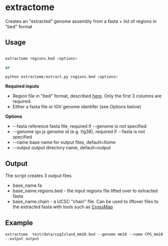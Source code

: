 # extractome

Creates an "extracted" genome assembly from a  fasta + list of regions in "bed" format

## Usage

```python

extractome regions.bed <options>

or

python extractome/extract.py regions.bed <options>

```

**Required inputs**

* Region file in "bed" format, described [here](https://genome.ucsc.edu/FAQ/FAQformat#format1).  Only the first 3 columns are required.
* Either a fasta file or IGV genome identifer (see Options below)

**Options**

* --fasta reference fasta file, required if --genome is not specified
* --genome igv.js genome id (e.g. hg38), required if --fasta is not specified
* --name base name for output files, default=Xome
* --output output directory name, default=output


## Output

The script creates 3 output files

* base_name.fa
* base_name.regions.bed  - the input regions file lifted over to extracted fasta
* base_name.chain  - a UCSC "chain" file. Can be used to liftover files to the extracted fasta with tools such as [CrossMap](http://crossmap.sourceforge.net/)


## Example

```
extractome  test/data/cpgIsland_mm10.bed --genome mm10 --name CPG_mm10 --output output 

```

